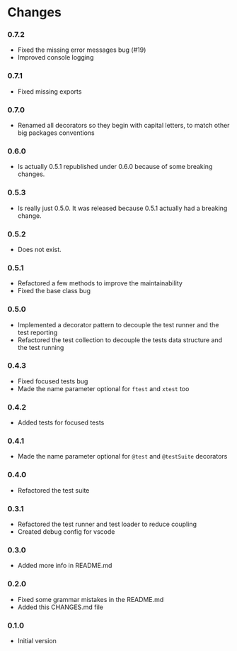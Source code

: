 # Changes

### 0.7.2
  - Fixed the missing error messages bug (#19)
  - Improved console logging

### 0.7.1
  - Fixed missing exports

### 0.7.0
 - Renamed all decorators so they begin with capital letters, to match other big packages conventions

### 0.6.0
 - Is actually 0.5.1 republished under 0.6.0 because of some breaking changes.

### 0.5.3
 - Is really just 0.5.0. It was released because 0.5.1 actually had a breaking change.

### 0.5.2
- Does not exist.

### 0.5.1
 - Refactored a few methods to improve the maintainability
 - Fixed the base class bug

### 0.5.0
 - Implemented a decorator pattern to decouple the test runner and the test reporting
 - Refactored the test collection to decouple the tests data structure and the test running

### 0.4.3
 - Fixed focused tests bug
 - Made the name parameter optional for `ftest` and `xtest` too

### 0.4.2
 - Added tests for focused tests

### 0.4.1
 - Made the name parameter optional for `@test` and `@testSuite` decorators

### 0.4.0
 - Refactored the test suite

### 0.3.1
 - Refactored the test runner and test loader to reduce coupling
 - Created debug config for vscode

### 0.3.0
 - Added more info in README.md

### 0.2.0
- Fixed some grammar mistakes in the README.md
- Added this CHANGES.md file

### 0.1.0 
- Initial version

